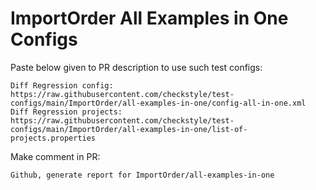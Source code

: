 # ImportOrder All Examples in One Configs
Paste below given to PR description to use such test configs:
```
Diff Regression config: https://raw.githubusercontent.com/checkstyle/test-configs/main/ImportOrder/all-examples-in-one/config-all-in-one.xml
Diff Regression projects: https://raw.githubusercontent.com/checkstyle/test-configs/main/ImportOrder/all-examples-in-one/list-of-projects.properties
```
Make comment in PR:
```
Github, generate report for ImportOrder/all-examples-in-one
```
